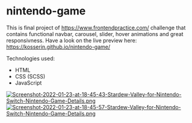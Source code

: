 # nintendo-game
This is final project of https://www.frontendpractice.com/ challenge that contains functional navbar, carousel, slider, hover animations and great responsivness.
Have a look on the live preview here: https://kosserin.github.io/nintendo-game/

Technologies used:
- HTML
- CSS (SCSS)
- JavaScript

[![Screenshot-2022-01-23-at-18-45-43-Stardew-Valley-for-Nintendo-Switch-Nintendo-Game-Details.png](https://i.postimg.cc/3ND2p6bm/Screenshot-2022-01-23-at-18-45-43-Stardew-Valley-for-Nintendo-Switch-Nintendo-Game-Details.png)](https://postimg.cc/N2ByvNtj)
[![Screenshot-2022-01-23-at-18-45-57-Stardew-Valley-for-Nintendo-Switch-Nintendo-Game-Details.png](https://i.postimg.cc/rmHSDcgq/Screenshot-2022-01-23-at-18-45-57-Stardew-Valley-for-Nintendo-Switch-Nintendo-Game-Details.png)](https://postimg.cc/YG14P5JP)
